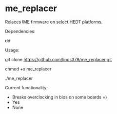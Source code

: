 # me_replacer



Relaces IME firmware on select HEDT platforms.




Dependencies:

dd




Usage:


git clone https://github.com/linus378/me_replacer.git

chmod +x me_replacer

./me_replacer




Current functionality:

- Breaks overclocking in bios on some boards =)
- Yes
- None

